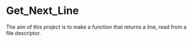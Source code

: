 # Get_Next_Line
 The aim of this project is to make a function that returns a line, read from a file descriptor.
